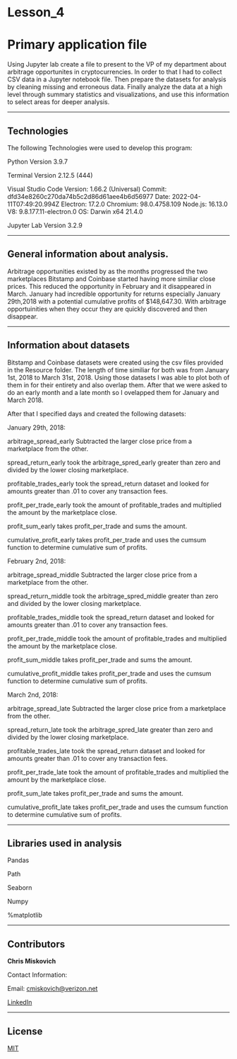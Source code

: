 # Lesson_4
# Primary application file

Using Jupyter lab create a file to present to the VP of my department about arbitrage opportunites in cryptocurrencies.  In order to that I had to collect CSV data in a Jupyter notebook file. Then prepare the datasets for analysis by cleaning missing and erroneous data. Finally analyze the data at a high level through summary statistics and visualizations, and use this information to select areas for deeper analysis. 

---

## Technologies

The following Technologies were used to develop this program:

Python 
    Version 3.9.7

Terminal
    Version 2.12.5 (444)

Visual Studio Code
    Version: 1.66.2 (Universal)
    Commit: dfd34e8260c270da74b5c2d86d61aee4b6d56977
    Date: 2022-04-11T07:49:20.994Z
    Electron: 17.2.0
    Chromium: 98.0.4758.109
    Node.js: 16.13.0
    V8: 9.8.177.11-electron.0
    OS: Darwin x64 21.4.0
    
Jupyter Lab 
    Version 3.2.9

---

## General information about analysis.

Arbitrage opportunities existed by as the months progressed the two marketplaces Bitstamp and Coinbase started having more similiar close prices.  This reduced the opportunity in February and it disappeared in March.  January had incredible opportunity for returns especially January 29th,2018 with a potential cumulative profits of $148,647.30.   With arbitrage opportuinities when they occur they are quickly discovered and then disappear.


---

## Information about datasets

Bitstamp and Coinbase datasets were created using the csv files provided in the Resource folder.  The length of time similiar for both was from January 1st, 2018 to March 31st, 2018.  Using those datasets I was able to plot both of them in for their entirety and also overlap them.  After that we were asked to do an early month and a late month so I ovelapped them for January and March 2018.

After that I specified days and created the following datasets:

January 29th, 2018:

arbitrage_spread_early Subtracted the larger close price from a marketplace from the other.

spread_return_early took the arbitrage_spred_early greater than zero and divided by the lower closing marketplace.

profitable_trades_early took the spread_return dataset and looked for amounts greater than .01 to cover any transaction fees.

profit_per_trade_early took the amount of profitable_trades and multiplied the amount by the marketplace close.

profit_sum_early takes profit_per_trade and sums the amount.

cumulative_profit_early takes profit_per_trade and uses the cumsum function to determine cumulative sum of profits.

February 2nd, 2018:

arbitrage_spread_middle Subtracted the larger close price from a marketplace from the other.

spread_return_middle took the arbitrage_spred_middle greater than zero and divided by the lower closing marketplace.

profitable_trades_middle took the spread_return dataset and looked for amounts greater than .01 to cover any transaction fees.

profit_per_trade_middle took the amount of profitable_trades and multiplied the amount by the marketplace close.

profit_sum_middle takes profit_per_trade and sums the amount.

cumulative_profit_middle takes profit_per_trade and uses the cumsum function to determine cumulative sum of profits.


March 2nd, 2018:

arbitrage_spread_late Subtracted the larger close price from a marketplace from the other.

spread_return_late took the arbitrage_spred_late greater than zero and divided by the lower closing marketplace.

profitable_trades_late took the spread_return dataset and looked for amounts greater than .01 to cover any transaction fees.

profit_per_trade_late took the amount of profitable_trades and multiplied the amount by the marketplace close.

profit_sum_late takes profit_per_trade and sums the amount.

cumulative_profit_late takes profit_per_trade and uses the cumsum function to determine cumulative sum of profits.


---

## Libraries used in analysis

Pandas

Path

Seaborn

Numpy

%matplotlib

---

## Contributors


**Chris Miskovich**

Contact Information:

Email: cmiskovich@verizon.net

[LinkedIn](https://www.linkedin.com/in/christopher-miskovich-9a61b0234/) 

---

## License

[MIT](/license.txt)
